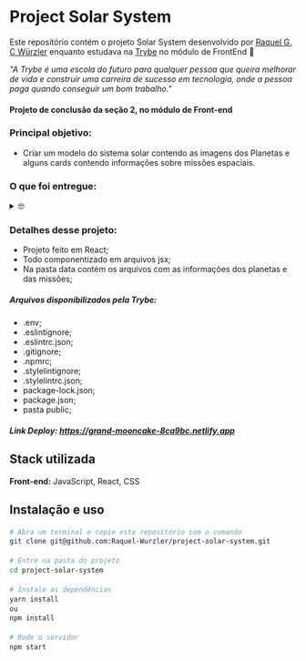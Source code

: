 # Project Solar System

Este repositório contém o projeto Solar System desenvolvido por [Raquel G. C Würzler](https://www.linkedin.com/in/raquel-c-wurzler/) enquanto estudava na [Trybe](https://www.betrybe.com/) no módulo de FrontEnd :rocket:

_"A Trybe é uma escola do futuro para qualquer pessoa que queira melhorar de vida e construir uma carreira de sucesso em tecnologia, onde a pessoa paga quando conseguir um bom trabalho."_

#### Projeto de conclusão da seção 2, no módulo de Front-end

### Principal objetivo:
* Criar um modelo do sistema solar contendo as imagens dos Planetas e alguns cards contendo informações sobre missões espaciais.

### O que foi entregue:
<details>
  <summary>🤓</summary>
  <img height="450em" width="800px" src="./src/images/ImagemTela.png"/>

  <br />
</details>

### Detalhes desse projeto:
* Projeto feito em React;
* Todo componentizado em arquivos jsx;
* Na pasta data contém os arquivos com as informações dos planetas e das missões;


##### Arquivos disponibilizados pela Trybe:
* .env;
* .eslintignore;
* .eslintrc.json;
* .gitignore;
* .npmrc;
* .stylelintignore;
* .stylelintrc.json;
* package-lock.json;
* package.json;
* pasta public;

##### Link Deploy: https://grand-mooncake-8ca9bc.netlify.app

## Stack utilizada

**Front-end:** JavaScript, React, CSS

## Instalação e uso

```bash
# Abra um terminal e copie este repositório com o comando
git clone git@github.com:Raquel-Wurzler/project-solar-system.git

# Entre na pasta do projeto 
cd project-solar-system

# Instale as dependências
yarn install
ou 
npm install

# Rode o servidor
npm start

```

